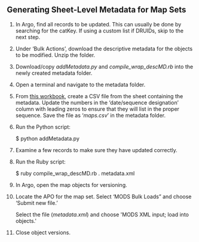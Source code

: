## Generating Sheet-Level Metadata for Map Sets

1. In Argo, find all records to be updated. This can usually be done by searching for the catKey. If using a custom list if DRUIDs, skip to the next step. 

2. Under ‘Bulk Actions’, download the descriptive metadata for the objects to be modified. Unzip the folder.

3. Download/copy _addMetadata.py_ and _compile_wrap_descMD.rb_ into the newly created metadata folder.

4. Open a terminal and navigate to the metadata folder.

5. From [this workbook](https://docs.google.com/spreadsheets/d/1IhJo47bqmKCL4EclgMLTOfBJWyxP-TOwtkHs8Xz-pX4/edit?ts=6001d879#gid=0), create a CSV file from the sheet containing the metadata. Update the numbers in the ‘date/sequence designation’ column with leading zeros to ensure that they will list in the proper sequence. Save the file as ‘_maps.csv_’ in the metadata folder.

6. Run the Python script:

    $ python addMetadata.py

7. Examine a few records to make sure they have updated correctly.

8. Run the Ruby script:

    $ ruby compile_wrap_descMD.rb . metadata.xml
    
9. In Argo, open the map objects for versioning. 

10. Locate the APO for the map set. Select ‘MODS Bulk Loads” and choose ‘Submit new file.’ 

    Select the file (_metadata.xml_) and choose 'MODS XML input; load into objects.'
    
11. Close object versions.
